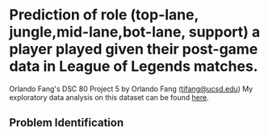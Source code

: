 # Prediction of role (top-lane, jungle,mid-lane,bot-lane, support) a player played given their post-game data in League of Legends matches.
Orlando Fang's DSC 80 Project 5
by Orlando Fang (tifang@ucsd.edu)
My exploratory data analysis on this dataset can be found [here](https://orlandofang.github.io/most-exciting-league-in-league-of-legends/).

## Problem Identification
